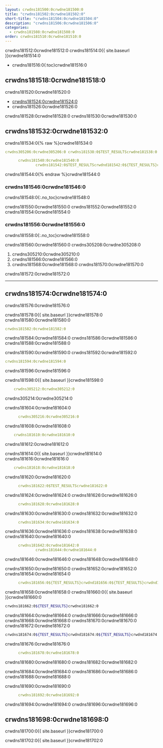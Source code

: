 ```yaml
---
layout: crwdns181500:0crwdne181500:0
title: "crwdns181502:0crwdne181502:0"
short-title: "crwdns181504:0crwdne181504:0"
description: "crwdns181506:0crwdne181506:0"
categories:
  - crwdns181508:0crwdne181508:0
order: crwdns181510:0crwdne181510:0
---
```


crwdns181512:0crwdne181512:0 crwdns181514:0{{ site.baseurl }}crwdne181514:0

- crwdns181516:0{:toc}crwdne181516:0

## crwdns181518:0crwdne181518:0

crwdns181520:0crwdne181520:0

- <a href="crwdns181522:0crwdne181522:0" target="_blank">crwdns181524:0crwdne181524:0</a>
- crwdns181526:0crwdne181526:0

crwdns181528:0crwdne181528:0 crwdns181530:0crwdne181530:0

## crwdns181532:0crwdne181532:0

crwdns181534:0{% raw %}crwdne181534:0

```yaml
crwdns305206:0crwdne305206:0 crwdns181538:0$TEST_RESULTScrwdne181538:0

      crwdns181540:0crwdne181540:0
              crwdns181542:0$TEST_RESULTScrwdnd181542:0${TEST_RESULTS}crwdnd181542:0${TEST_RESULTS}crwdnd181542:0${TEST_RESULTS}crwdne181542:0
```

crwdns181544:0{% endraw %}crwdne181544:0

### crwdns181546:0crwdne181546:0

crwdns181548:0{:.no_toc}crwdne181548:0

crwdns181550:0crwdne181550:0 crwdns181552:0crwdne181552:0 crwdns181554:0crwdne181554:0

### crwdns181556:0crwdne181556:0

crwdns181558:0{:.no_toc}crwdne181558:0

crwdns181560:0crwdne181560:0 crwdns305208:0crwdne305208:0

1. crwdns305210:0crwdne305210:0
2. crwdns181566:0crwdne181566:0
3. crwdns181568:0crwdne181568:0 crwdns181570:0crwdne181570:0

crwdns181572:0crwdne181572:0

* * *

## crwdns181574:0crwdne181574:0

crwdns181576:0crwdne181576:0

crwdns181578:0{{ site.baseurl }}crwdne181578:0 crwdns181580:0crwdne181580:0

```yaml
crwdns181582:0crwdne181582:0
```

crwdns181584:0crwdne181584:0 crwdns181586:0crwdne181586:0 crwdns181588:0crwdne181588:0

crwdns181590:0crwdne181590:0 crwdns181592:0crwdne181592:0

```yaml
crwdns181594:0crwdne181594:0
```

crwdns181596:0crwdne181596:0

crwdns181598:0{{ site.baseurl }}crwdne181598:0

```yaml
    crwdns305212:0crwdne305212:0
```

crwdns305214:0crwdne305214:0

crwdns181604:0crwdne181604:0

```yaml
      crwdns305216:0crwdne305216:0
```

crwdns181608:0crwdne181608:0

```yaml
    crwdns181610:0crwdne181610:0
```

crwdns181612:0crwdne181612:0

crwdns181614:0{{ site.baseurl }}crwdne181614:0 crwdns181616:0crwdne181616:0

```yaml
    crwdns181618:0crwdne181618:0
```

crwdns181620:0crwdne181620:0

```yaml
      crwdns181622:0$TEST_RESULTScrwdne181622:0
```

crwdns181624:0crwdne181624:0 crwdns181626:0crwdne181626:0

```yaml
      crwdns181628:0crwdne181628:0
```

crwdns181630:0crwdne181630:0 crwdns181632:0crwdne181632:0

```yaml
      crwdns181634:0crwdne181634:0
```

crwdns181636:0crwdne181636:0 crwdns181638:0crwdne181638:0 crwdns181640:0crwdne181640:0

```yaml
      crwdns181642:0crwdne181642:0
              crwdns181644:0crwdne181644:0
```

crwdns181646:0crwdne181646:0 crwdns181648:0crwdne181648:0

crwdns181650:0crwdne181650:0 crwdns181652:0crwdne181652:0 crwdns181654:0crwdne181654:0

```yaml
      crwdns181656:0${TEST_RESULTS}crwdnd181656:0${TEST_RESULTS}crwdnd181656:0${TEST_RESULTS}crwdne181656:0
```

crwdns181658:0crwdne181658:0 crwdns181660:0{{ site.baseurl }}crwdne181660:0

```bash
crwdns181662:0${TEST_RESULTS}crwdne181662:0
```

crwdns181664:0crwdne181664:0 crwdns181666:0crwdne181666:0 crwdns181668:0crwdne181668:0 crwdns181670:0crwdne181670:0 crwdns181672:0crwdne181672:0

```bash
crwdns181674:0${TEST_RESULTS}crwdnd181674:0${TEST_RESULTS}crwdnd181674:0${TEST_RESULTS}crwdne181674:0
```

crwdns181676:0crwdne181676:0

```yaml
      crwdns181678:0crwdne181678:0
```

crwdns181680:0crwdne181680:0 crwdns181682:0crwdne181682:0

crwdns181684:0crwdne181684:0 crwdns181686:0crwdne181686:0 crwdns181688:0crwdne181688:0

crwdns181690:0crwdne181690:0

```yaml
      crwdns181692:0crwdne181692:0
```

crwdns181694:0crwdne181694:0 crwdns181696:0crwdne181696:0

## crwdns181698:0crwdne181698:0

crwdns181700:0{{ site.baseurl }}crwdne181700:0

crwdns181702:0{{ site.baseurl }}crwdne181702:0